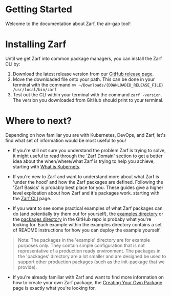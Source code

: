 # Getting Started
Welcome to the documentation about Zarf, the air-gap tool!
# Installing Zarf
<!-- TODO: @JPERRY Look at how other tools/apps do their instillation instructions -->
Until we get Zarf into common package managers, you can install the Zarf CLI by:
1. Download the latest release version from our [GitHub release page](https://github.com/defenseunicorns/zarf/releases).
2. Move the downloaded file onto your path. This can be done in your terminal with the command `mv ~/Downloads/{DOWNLOADED_RELEASE_FILE} /usr/local/bin/zarf`
3. Test out the CLI within your terminal with the command `zarf -version`. The version you downloaded from GitHub should print to your terminal.


# Where to next?
<!-- TODO: @JPERRY The goal of this section is to point the different user personas in the right direction. Is this achieving that? -->
Depending on how familiar you are with Kubernetes, DevOps, and Zarf, let's find what set of information would be most useful to you!

* If you're still not sure you understand the problem Zarf is trying to solve, it might useful to read through the 'Zarf Domain' section to get a better idea about the when/where/what Zarf is trying to help you achieve, starting with [What is Kubernets](./zarf-domain/what-is-kubernetes).

* If you're new to Zarf and want to understand more about what Zarf is 'under the hood' and how the Zarf packages are defined. Following the 'Zarf Basics' is probably best place for you. These guides give a higher level explication about how Zarf and it's packages work.  starting with the [Zarf CLI](./the-zarf-cli/the-zarf-cli) page.

* If you want to see some practical examples of what Zarf packages can do (and potentially try them out for yourself), the [examples directory](https://github.com/defenseunicorns/zarf/tree/master/examples) or the [packages directory](https://github.com/defenseunicorns/zarf/tree/master/packages) in the GitHub repo is probaby what you're looking for. Each example within the examples directory contains a set of README instructions for how you can deploy the example yourself.
> Note: The packages in the 'example' directory are for example purposes only. They contain simple configuration that is not representative of a production ready environment. The packages in the 'packages' directory are a lot smaller and are designed be used to support other production packages (such as the init-package that we provide).

* If you're already familiar with Zarf and want to find more information on how to create your own Zarf package, the [Creating Your Own Package](./zarf-advanced/creating-your-own-package) page is exactly what you're looking for.